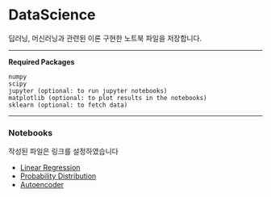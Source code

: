 # DataScience

딥러닝, 머신러닝과 관련된 이론 구현한 노트북 파일을 저장합니다.

---
**Required Packages**
```
numpy
scipy
jupyter (optional: to run jupyter notebooks)
matplotlib (optional: to plot results in the notebooks)
sklearn (optional: to fetch data)
```
---
### Notebooks
작성된 파일은 링크를 설정하였습니다

- [Linear Regression](linear_regression/)
- [Probability Distribution](probability_distribution/)
- [Autoencoder](autoencoder/)